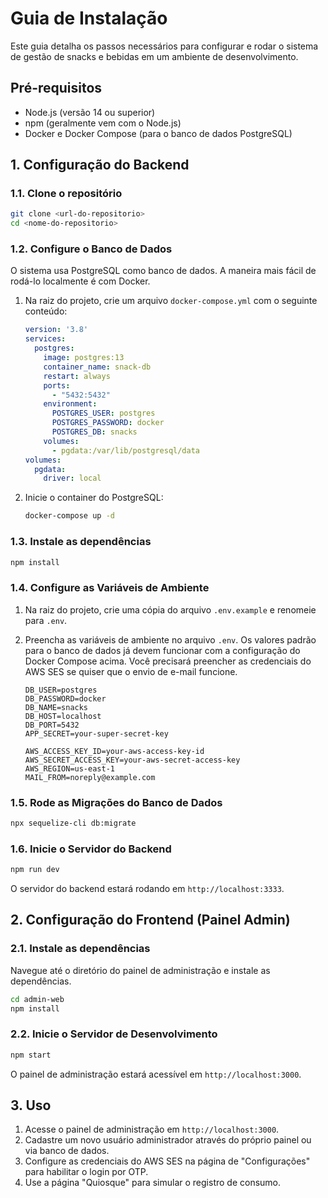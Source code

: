 # Guia de Instalação

Este guia detalha os passos necessários para configurar e rodar o sistema de gestão de snacks e bebidas em um ambiente de desenvolvimento.

## Pré-requisitos

- Node.js (versão 14 ou superior)
- npm (geralmente vem com o Node.js)
- Docker e Docker Compose (para o banco de dados PostgreSQL)

## 1. Configuração do Backend

### 1.1. Clone o repositório

```bash
git clone <url-do-repositorio>
cd <nome-do-repositorio>
```

### 1.2. Configure o Banco de Dados

O sistema usa PostgreSQL como banco de dados. A maneira mais fácil de rodá-lo localmente é com Docker.

1.  Na raiz do projeto, crie um arquivo `docker-compose.yml` com o seguinte conteúdo:

    ```yml
    version: '3.8'
    services:
      postgres:
        image: postgres:13
        container_name: snack-db
        restart: always
        ports:
          - "5432:5432"
        environment:
          POSTGRES_USER: postgres
          POSTGRES_PASSWORD: docker
          POSTGRES_DB: snacks
        volumes:
          - pgdata:/var/lib/postgresql/data
    volumes:
      pgdata:
        driver: local
    ```

2.  Inicie o container do PostgreSQL:

    ```bash
    docker-compose up -d
    ```

### 1.3. Instale as dependências

```bash
npm install
```

### 1.4. Configure as Variáveis de Ambiente

1.  Na raiz do projeto, crie uma cópia do arquivo `.env.example` e renomeie para `.env`.
2.  Preencha as variáveis de ambiente no arquivo `.env`. Os valores padrão para o banco de dados já devem funcionar com a configuração do Docker Compose acima. Você precisará preencher as credenciais do AWS SES se quiser que o envio de e-mail funcione.

    ```env
    DB_USER=postgres
    DB_PASSWORD=docker
    DB_NAME=snacks
    DB_HOST=localhost
    DB_PORT=5432
    APP_SECRET=your-super-secret-key

    AWS_ACCESS_KEY_ID=your-aws-access-key-id
    AWS_SECRET_ACCESS_KEY=your-aws-secret-access-key
    AWS_REGION=us-east-1
    MAIL_FROM=noreply@example.com
    ```

### 1.5. Rode as Migrações do Banco de Dados

```bash
npx sequelize-cli db:migrate
```

### 1.6. Inicie o Servidor do Backend

```bash
npm run dev
```

O servidor do backend estará rodando em `http://localhost:3333`.

## 2. Configuração do Frontend (Painel Admin)

### 2.1. Instale as dependências

Navegue até o diretório do painel de administração e instale as dependências.

```bash
cd admin-web
npm install
```

### 2.2. Inicie o Servidor de Desenvolvimento

```bash
npm start
```

O painel de administração estará acessível em `http://localhost:3000`.

## 3. Uso

1.  Acesse o painel de administração em `http://localhost:3000`.
2.  Cadastre um novo usuário administrador através do próprio painel ou via banco de dados.
3.  Configure as credenciais do AWS SES na página de "Configurações" para habilitar o login por OTP.
4.  Use a página "Quiosque" para simular o registro de consumo.
